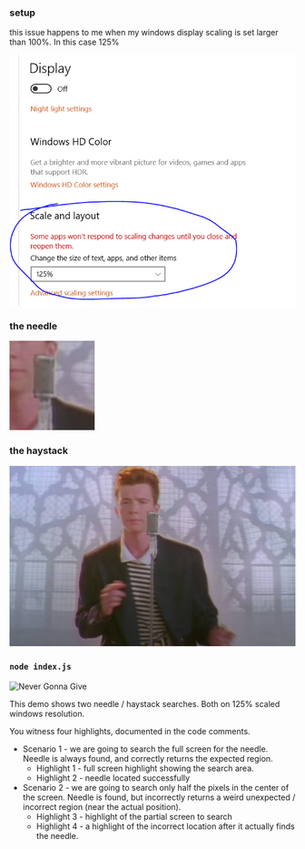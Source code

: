 ### setup

this issue happens to me when my windows display scaling is set larger than 100%.  In this case 125%

![Windows Scaling](./scaling-setup.png)

### the needle
![Needle](./needle.png)

### the haystack
![Haystack](./haystack.png)

### `node index.js`

![Never Gonna Give](./never-gonna-give.gif)

This demo shows two needle / haystack searches.  Both on 125% scaled windows resolution.

You witness four highlights, documented in the code comments.
 - Scenario 1 - we are going to search the full screen for the needle.  Needle is always found, and correctly returns the expected region.
   - Highlight 1 - full screen highlight showing the search area.
   - Highlight 2 - needle located successfully
 - Scenario 2 - we are going to search only half the pixels in the center of the screen.  Needle is found, but incorrectly returns a weird unexpected / incorrect region (near the actual position).
   - Highlight 3 - highlight of the partial screen to search
   - Highlight 4 - a highlight of the incorrect location after it actually finds the needle.